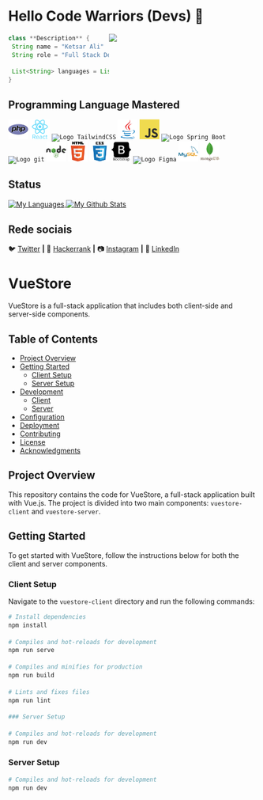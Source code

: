 # Hello Code Warriors (Devs) 👋

<img align="right" width="300" src="https://i2.wp.com/allhtaccess.info/wp-content/uploads/2018/03/programming.gif?fit=1281%2C716&ssl=1" />

```java
class **Description** {
 String name = "Ketsar Ali"
 String role = "Full Stack Developer"

 List<String> languages = List.of("Java", "PHP", "JavaScript", "Spring Boot", "React", "C#")
}
```

## Programming Language Mastered

<code><img
    height="40"
    src="https://raw.githubusercontent.com/devicons/devicon/master/icons/php/php-original.svg"
    alt="Logo PHP"/></code>
<code><img
    height="40"
    src="https://raw.githubusercontent.com/devicons/devicon/master/icons/react/react-original-wordmark.svg"
    alt="Logo ReactJS"/></code>
<code><img
    height="40"
    src="https://www.vectorlogo.zone/logos/tailwindcss/tailwindcss-icon.svg"
    alt="Logo TailwindCSS"/></code>
<code><img
    height="40"
    src="https://raw.githubusercontent.com/devicons/devicon/master/icons/java/java-original.svg"
    alt="Logo java"/></code>
<code><img
    height="40"
    src="https://raw.githubusercontent.com/github/explore/80688e429a7d4ef2fca1e82350fe8e3517d3494d/topics/javascript/javascript.png"
    alt="Logo javascript"/></code>
<code><img
    height="40"
    src="https://www.vectorlogo.zone/logos/springio/springio-icon.svg"
    alt="Logo Spring Boot"/></code>
<code><img
    height="40"
    src="https://www.vectorlogo.zone/logos/git-scm/git-scm-icon.svg"
    alt="Logo git"/></code>
<code><img
    height="40"
    src="https://raw.githubusercontent.com/devicons/devicon/master/icons/nodejs/nodejs-original-wordmark.svg"
    alt="Logo NodeJS"/></code>
<code><img
    height="40"
    src="https://raw.githubusercontent.com/github/explore/80688e429a7d4ef2fca1e82350fe8e3517d3494d/topics/html/html.png"
    alt="Logo HTML"/></code>
<code><img
    height="40"
    src="https://raw.githubusercontent.com/github/explore/80688e429a7d4ef2fca1e82350fe8e3517d3494d/topics/css/css.png"
    alt="Logo CSS"/></code>
<code><img
height="40"
src="https://raw.githubusercontent.com/devicons/devicon/master/icons/bootstrap/bootstrap-plain-wordmark.svg"
alt="Logo Bootstrap"/></code>
<code><img
    height="40"
    src="https://www.vectorlogo.zone/logos/figma/figma-icon.svg"
    alt="Logo Figma"/></code>
<code><img
    height="40"
    src="https://raw.githubusercontent.com/devicons/devicon/master/icons/mysql/mysql-original-wordmark.svg"
    alt="Logo MySQL"/></code>
<code><img
    height="40"
    src="https://raw.githubusercontent.com/devicons/devicon/master/icons/mongodb/mongodb-original-wordmark.svg"
    alt="Logo MongoDB"/></code>

## Status

<a href="https://github.com/softwaredev28" title="Most Used Languages">
  <img align="center" src="https://github-readme-stats.vercel.app/api/top-langs/?username=ketsar28&theme=dracula&hide_langs_below=1" alt="My Languages"/>
</a>

<a href="https://github.com/softwaredev28" title="Github Stats">
 <img align="center" src="https://github-readme-stats.vercel.app/api?username=ketsar28&show_icons=true&theme=dracula&line_height=27" alt="My Github Stats"/>
</a>

[twitter]: https://twitter.com/ketsaraaw
[hackerrank]: https://www.youtube.com/user/muhammadketsar2/
[instagram]: https://www.instagram.com/ketsaraaw_/
[linkedin]: https://www.linkedin.com/in/ketsarali/

<br>

## Rede sociais

🐦 [Twitter][twitter] **|**
🚀 [Hackerrank][hackerrank] **|**
📷 [Instagram][instagram] **|**
👔 [LinkedIn][linkedin]


# VueStore

VueStore is a full-stack application that includes both client-side and server-side components.

## Table of Contents
- [Project Overview](#project-overview)
- [Getting Started](#getting-started)
  - [Client Setup](#client-setup)
  - [Server Setup](#server-setup)
- [Development](#development)
  - [Client](#client)
  - [Server](#server)
- [Configuration](#configuration)
- [Deployment](#deployment)
- [Contributing](#contributing)
- [License](#license)
- [Acknowledgments](#acknowledgments)

## Project Overview

This repository contains the code for VueStore, a full-stack application built with Vue.js. The project is divided into two main components: `vuestore-client` and `vuestore-server`.

## Getting Started

To get started with VueStore, follow the instructions below for both the client and server components.

### Client Setup

Navigate to the `vuestore-client` directory and run the following commands:

```bash
# Install dependencies
npm install

# Compiles and hot-reloads for development
npm run serve

# Compiles and minifies for production
npm run build

# Lints and fixes files
npm run lint

### Server Setup

# Compiles and hot-reloads for development
npm run dev
```

### Server Setup

```bash
# Compiles and hot-reloads for development
npm run dev
```
